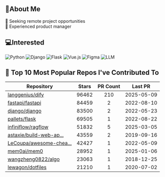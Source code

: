 ## 💫About Me 
👯 Seeking remote project opportunities   
🌱 Experienced product manager

## 💻Interested
![Python](https://img.shields.io/badge/python-3670A0?style=for-the-badge&logo=python&logoColor=ffdd54) ![Django](https://img.shields.io/badge/django-%23092E20.svg?style=for-the-badge&logo=django&logoColor=white) ![Flask](https://img.shields.io/badge/flask-%23000.svg?style=for-the-badge&logo=flask&logoColor=white) ![Vue.js](https://img.shields.io/badge/vuejs-%2335495e.svg?style=for-the-badge&logo=vuedotjs&logoColor=%234FC08D)  ![Figma](https://img.shields.io/badge/figma-%23F24E1E.svg?style=for-the-badge&logo=figma&logoColor=white) ![LLM](https://img.shields.io/badge/LLM-%23412991.svg?style=for-the-badge&logo=openai&logoColor=white)

## 🌟 Top 10 Most Popular Repos I've Contributed To

| Repository | Stars | PR Count | Last PR |
|-----|:---:|:---:|:---:|
| [langgenius/dify](https://github.com/langgenius/dify) | 96462 | 210 | 2025-05-09 |
| [fastapi/fastapi](https://github.com/fastapi/fastapi) | 84459 | 2 | 2022-08-10 |
| [django/django](https://github.com/django/django) | 83500 | 2 | 2022-05-23 |
| [pallets/flask](https://github.com/pallets/flask) | 69505 | 1 | 2022-08-22 |
| [infiniflow/ragflow](https://github.com/infiniflow/ragflow) | 51832 | 5 | 2025-03-05 |
| [astaxie/build-web-ap...](https://github.com/astaxie/build-web-application-with-golang) | 43559 | 2 | 2019-09-16 |
| [LeCoupa/awesome-chea...](https://github.com/LeCoupa/awesome-cheatsheets) | 42427 | 1 | 2022-05-09 |
| [mem0ai/mem0](https://github.com/mem0ai/mem0) | 28952 | 1 | 2025-01-06 |
| [wangzheng0822/algo](https://github.com/wangzheng0822/algo) | 23063 | 1 | 2018-12-25 |
| [lewagon/dotfiles](https://github.com/lewagon/dotfiles) | 21210 | 1 | 2020-07-02 |

